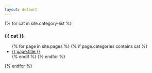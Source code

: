 ```yaml
---
layout: default
---
```


{% for cat in site.category-list %}
### {{ cat }}
<ul>
  {% for page in site.pages %}
    {% if page.categories contains cat %}
      <li><a href="{{ page.url | prepend:site.baseurl }}">{{ page.title }}</a></li>
    {% endif %}
  {% endfor %}
</ul>
{% endfor %}

